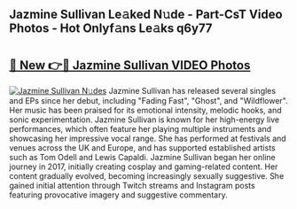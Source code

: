 ## Jazmine Sullivan Le𝚊ked N𝚞de - Part-CsT Video Photos - Hot Onlyf𝚊ns Le𝚊ks q6y77

# <h2><a href="http://ab18478.deff.icu/?id=Jazmine+Sullivan">🔗 New 👉🔴 Jazmine Sullivan VIDEO Photos</a></h2>

[![Jazmine Sullivan N𝚞des](https://i.imgur.com/rIISA9y.gif)](http://ab18478.deff.icu/?id=Jazmine+Sullivan)
Jazmine Sullivan has released several singles and EPs since her debut, including "Fading Fast", "Ghost", and "Wildflower". Her music has been praised for its emotional intensity, melodic hooks, and sonic experimentation. Jazmine Sullivan is known for her high-energy live performances, which often feature her playing multiple instruments and showcasing her impressive vocal range. She has performed at festivals and venues across the UK and Europe, and has supported established artists such as Tom Odell and Lewis Capaldi. Jazmine Sullivan began her online journey in 2017, initially creating cosplay and gaming-related content. Her content gradually evolved, becoming increasingly sexually suggestive. She gained initial attention through Twitch streams and Instagram posts featuring provocative imagery and suggestive commentary.
